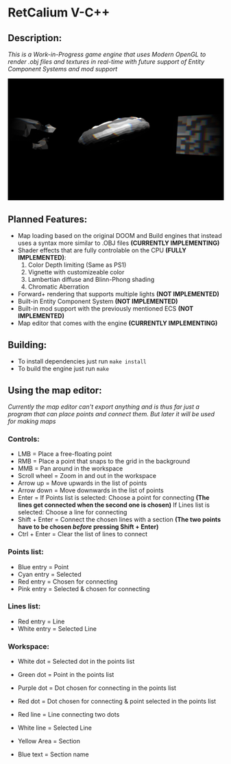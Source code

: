 # RetCalium V-C++

## Description:
*This is a Work-in-Progress game engine that uses Modern OpenGL to render .obj files and textures in real-time with future support of Entity Component Systems and mod support*

![ScreenShot](images/screenshot.png)


## Planned Features:
- Map loading based on the original DOOM and Build engines that instead uses a syntax more similar to .OBJ files **(CURRENTLY IMPLEMENTING)**
- Shader effects that are fully controlable on the CPU **(FULLY IMPLEMENTED)**:
    1. Color Depth limiting (Same as PS1)
    2. Vignette with customizeable color
    3. Lambertian diffuse and Blinn-Phong shading
    4. Chromatic Aberration
- Forward+ rendering that supports multiple lights **(NOT IMPLEMENTED)**
- Built-in Entity Component System **(NOT IMPLEMENTED)**
- Built-in mod support with the previously mentioned ECS **(NOT IMPLEMENTED)**
- Map editor that comes with the engine **(CURRENTLY IMPLEMENTING)**


## Building:
- To install dependencies just run `make install`
- To build the engine just run `make`

## Using the map editor:
*Currently the map editor can't export anything and is thus far just a program that can place points and connect them. But later it will be used for making maps*
### Controls:
- LMB           = Place a free-floating point
- RMB           = Place a point that snaps to the grid in the background
- MMB           = Pan around in the workspace
- Scroll wheel  = Zoom in and out in the workspace
- Arrow up      = Move upwards in the list of points
- Arrow down    = Move downwards in the list of points
- Enter         = If Points list is selected: Choose a point for connecting **(The lines get connected when the second one is chosen)**
                  If Lines list is selected: Choose a line for connecting
- Shift + Enter = Connect the chosen lines with a section **(The two points have to be chosen *before* pressing Shift + Enter)**
- Ctrl + Enter  = Clear the list of lines to connect

### Points list:
- Blue entry    = Point
- Cyan entry    = Selected
- Red entry     = Chosen for connecting
- Pink entry    = Selected & chosen for connecting

### Lines list:
- Red entry     = Line
- White entry   = Selected Line

### Workspace:
- White dot     = Selected dot in the points list
- Green dot     = Point in the points list
- Purple dot    = Dot chosen for connecting in the points list
- Red dot       = Dot chosen for connecting & point selected in the points list

- Red line      = Line connecting two dots
- White line    = Selected Line

- Yellow Area   = Section
- Blue text     = Section name
